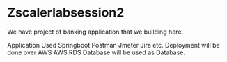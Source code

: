# Zscalerlabsession2
We have project of banking application that we building here.


Application Used
Springboot Postman Jmeter Jira etc.
Deployment will be done over AWS
AWS RDS Database will be used as Database.
